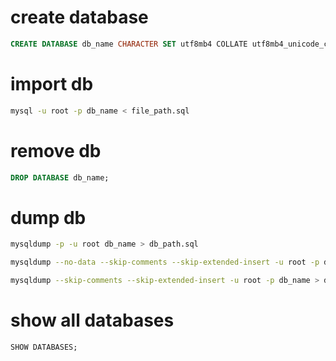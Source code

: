 # create database
```sql
CREATE DATABASE db_name CHARACTER SET utf8mb4 COLLATE utf8mb4_unicode_ci;
```
# import db
```bash
mysql -u root -p db_name < file_path.sql
```
# remove db
```sql
DROP DATABASE db_name;
```
# dump db
```bash
mysqldump -p -u root db_name > db_path.sql
```
```bash
mysqldump --no-data --skip-comments --skip-extended-insert -u root -p db_name>file2.sql
```
```bash
mysqldump --skip-comments --skip-extended-insert -u root -p db_name > db_path.sql
```
# show all databases
```sql
SHOW DATABASES;
```

